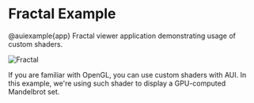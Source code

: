 # Fractal Example

@auiexample{app}
Fractal viewer application demonstrating usage of custom shaders.

![Fractal](https://sun9-42.userapi.com/impf/WruyOdMmMBrRfpjJ7QrhFepZj7obL3VMGxNSaw/Tr8XxKqdVV8.jpg?size=1261x740&quality=96&proxy=1&sign=f6b851a26a7c40a5f1c22367a34f4c71&type=album)

If you are familiar with OpenGL, you can use custom shaders with AUI. In this example, we're using such shader to
display a GPU-computed Mandelbrot set.
